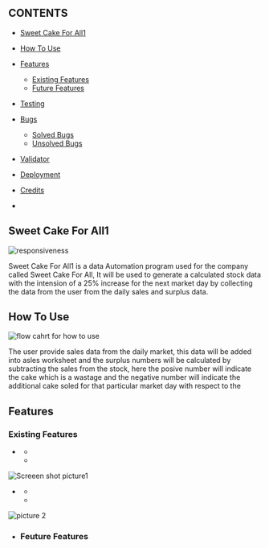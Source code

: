 ## CONTENTS

* [Sweet Cake For All1](#sweet-cake-for-all1)
* [How To Use](#how-to-use)
* [Features](#features)

  * [Existing Features](#existing-features)
  * [Future Features](#future-features)
* [Testing](#testing)
* [Bugs](#bugs)

  * [Solved Bugs](#solved-bugs)
  * [Unsolved Bugs](#unsolved-bugs)
* [Validator](#validator)
* [Deployment](#deployment)
* [Credits](#)
* [](#)

## Sweet Cake For All1
![responsiveness](documentation/responsive-page.png)

 Sweet Cake For All1 is a data Automation program used for the company called  Sweet Cake For All, It will be used to generate a calculated stock data with the intension of a 25% increase for the next market day by collecting the data from the user from the daily sales and surplus data.

## How To Use
 
![flow cahrt for how to use](documentation/flow-chart-of-the-process.png)

 The user provide sales data from the daily market, this data will be added into asles worksheet and the surplus numbers will be calculated by subtracting the sales from the stock, here the posive number will indicate the cake which is a wastage and the negative number will indicate the additional cake soled for that particular market day with respect to the 

## Features
  ### Existing Features

* [](#)

  * [](#)
  * [](#)

![Screeen shot picture1]()

* [](#)

  * [](#)
  * [](#)
  
![picture 2]()

* [](#)
 

  ### Feuture Features

